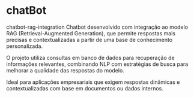 # chatBot
chatbot-rag-integration
Chatbot desenvolvido com integração ao modelo RAG (Retrieval-Augmented Generation), que permite respostas mais precisas e contextualizadas a partir de uma base de conhecimento personalizada.

O projeto utiliza consultas em banco de dados para recuperação de informações relevantes, combinando NLP com estratégias de busca para melhorar a qualidade das respostas do modelo.

Ideal para aplicações empresariais que exigem respostas dinâmicas e contextualizadas com base em documentos ou dados internos.
